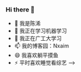 ### Hi there 👋



- 🔭 我是陈浠
- 🌱 我正在学习机器学习
- 🤔 我正在广工大学习
- 📫 我的博客园：Nxaim
- 😄 我喜欢躺平摸鱼
- ⚡ 平时喜欢睡觉看综艺
-->
